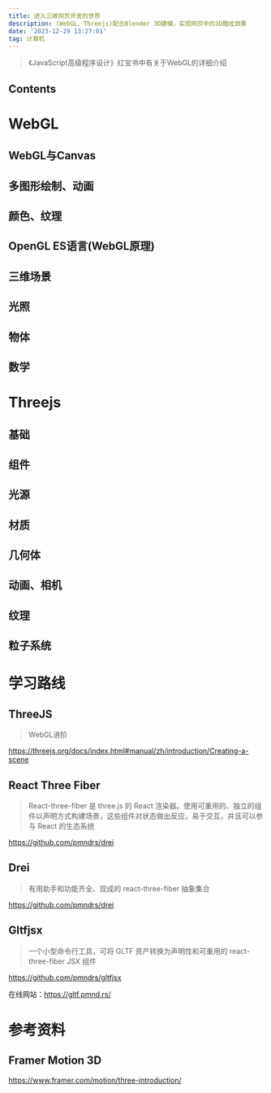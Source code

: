 ```yaml
---
title: 进入三维网页开发的世界
description: (WebGL、Threejs)配合Blender 3D建模，实现网页中的3D酷炫效果
date: '2023-12-29 13:27:01'
tag: 计算机
---
```


> 《JavaScript高级程序设计》红宝书中有关于WebGL的详细介绍

## Contents

# WebGL

## WebGL与Canvas

## 多图形绘制、动画

## 颜色、纹理

## OpenGL ES语言(WebGL原理)

## 三维场景

## 光照

## 物体

## 数学

# Threejs

## 基础

## 组件

## 光源

## 材质

## 几何体

## 动画、相机

## 纹理

## 粒子系统

# 学习路线

## ThreeJS

> WebGL进阶

https://threejs.org/docs/index.html#manual/zh/introduction/Creating-a-scene

## React Three Fiber

> React-three-fiber 是 three.js 的 React 渲染器。使用可重用的、独立的组件以声明方式构建场景，这些组件对状态做出反应，易于交互，并且可以参与 React 的生态系统

https://github.com/pmndrs/drei

## Drei 

> 有用助手和功能齐全、现成的 react-three-fiber 抽象集合

https://github.com/pmndrs/drei

## Gltfjsx

> 一个小型命令行工具，可将 GLTF 资产转换为声明性和可重用的 react-three-fiber JSX 组件

https://github.com/pmndrs/gltfjsx

在线网站：https://gltf.pmnd.rs/

# 参考资料

## Framer Motion 3D

https://www.framer.com/motion/three-introduction/

